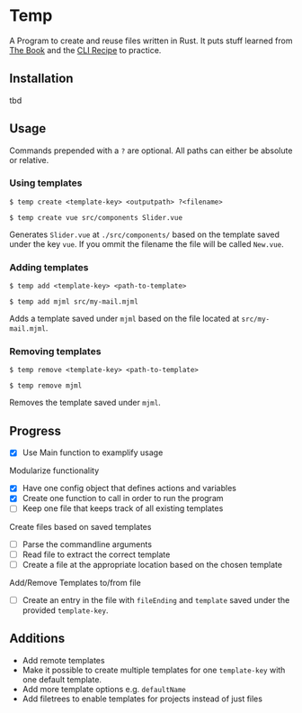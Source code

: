# Temp

A Program to create and reuse files written in Rust. It puts stuff learned from [The Book](https://doc.rust-lang.org/book/) and the [CLI Recipe](https://rust-cli.github.io/book/index.html) to practice.

## Installation

tbd

## Usage
Commands prepended with a `?` are optional. All paths can either be absolute or relative.

### Using templates
```
$ temp create <template-key> <outputpath> ?<filename>

$ temp create vue src/components Slider.vue
```

Generates `Slider.vue` at `./src/components/` based on the template saved under the key `vue`. If you ommit the filename the file will be called `New.vue`.

### Adding templates
```
$ temp add <template-key> <path-to-template>

$ temp add mjml src/my-mail.mjml
```

Adds a template saved under `mjml` based on the file located at `src/my-mail.mjml`.
### Removing templates
```
$ temp remove <template-key> <path-to-template>

$ temp remove mjml
```

Removes the template saved under `mjml`.

## Progress
- [x] Use Main function to examplify usage

Modularize functionality
- [x] Have one config object that defines actions and variables
- [x] Create one function to call in order to run the program
- [ ] Keep one file that keeps track of all existing templates

Create files based on saved templates
- [ ] Parse the commandline arguments
- [ ] Read file to extract the correct template
- [ ] Create a file at the appropriate location based on the chosen template

Add/Remove Templates to/from file
- [ ] Create an entry in the file with `fileEnding` and `template` saved under the provided `template-key`.


## Additions
- Add remote templates
- Make it possible to create multiple templates for one `template-key` with one default template.
- Add more template options e.g. `defaultName`
- Add filetrees to enable templates for projects instead of just files